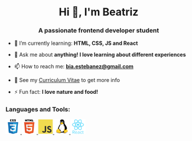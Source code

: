 <h1 align="center">Hi 👋, I'm Beatriz</h1>
<h3 align="center">A passionate frontend developer student</h3>

- 🌱 I’m currently learning: **HTML, CSS, JS and React**

- 💬 Ask me about **anything! I love learning about different experiences**

- 📫 How to reach me: **bia.estebanez@gmail.com**

- 📄 See my <a href="https://gitconnected.com/beatriz-estebanez/resume" target="blank">Curriculum Vitae</a> to get more info

- ⚡ Fun fact: **I love nature and food!**

<h3 align="left">Languages and Tools:</h3>
<p align="left"> <a href="https://www.w3schools.com/css/" target="_blank"> <img src="https://raw.githubusercontent.com/devicons/devicon/master/icons/css3/css3-original-wordmark.svg" alt="css3" width="40" height="40"/> </a> <a href="https://www.w3.org/html/" target="_blank"> <img src="https://raw.githubusercontent.com/devicons/devicon/master/icons/html5/html5-original-wordmark.svg" alt="html5" width="40" height="40"/> </a> <a href="https://developer.mozilla.org/en-US/docs/Web/JavaScript" target="_blank"> <img src="https://raw.githubusercontent.com/devicons/devicon/master/icons/javascript/javascript-original.svg" alt="javascript" width="40" height="40"/> </a> <a href="https://www.linux.org/" target="_blank"> <img src="https://raw.githubusercontent.com/devicons/devicon/master/icons/linux/linux-original.svg" alt="linux" width="40" height="40"/> </a> <a href="https://reactjs.org/" target="_blank"> <img src="https://raw.githubusercontent.com/devicons/devicon/master/icons/react/react-original-wordmark.svg" alt="react" width="40" height="40"/> </a> </p>
